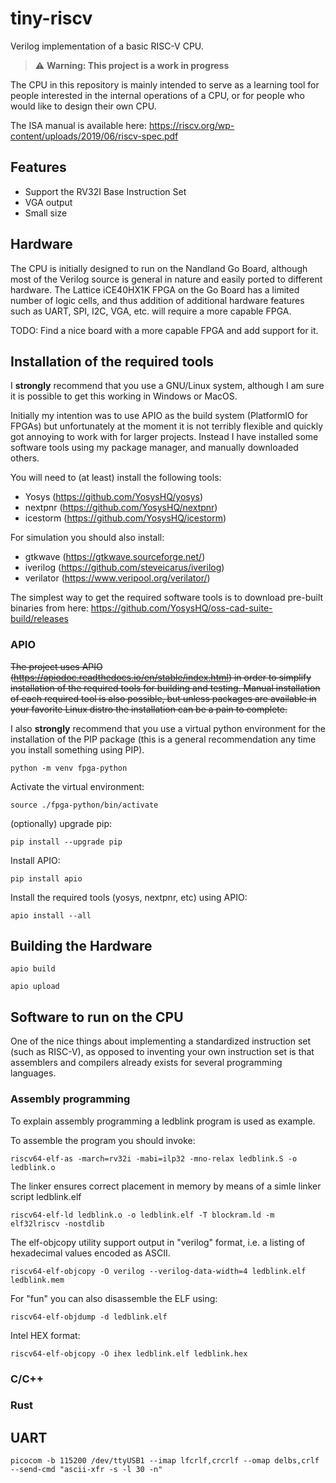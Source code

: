 # tiny-riscv

Verilog implementation of a basic RISC-V CPU.

> :warning: **Warning: This project is a work in progress**

The CPU in this repository is mainly intended to serve as a learning tool for people interested in the internal operations of a CPU, or for people who would like to design their own CPU.

The ISA manual is available here: https://riscv.org/wp-content/uploads/2019/06/riscv-spec.pdf

## Features

* Support the RV32I Base Instruction Set
* VGA output
* Small size

## Hardware

The CPU is initially designed to run on the Nandland Go Board, although most of the Verilog source is general in nature and easily ported to different hardware. The Lattice iCE40HX1K FPGA on the Go Board has a limited number of logic cells, and thus addition of additional hardware features such as UART, SPI, I2C, VGA, etc. will require a more capable FPGA.

TODO: Find a nice board with a more capable FPGA and add support for it.

## Installation of the required tools

I **strongly** recommend that you use a GNU/Linux system, although I am sure it is possible to get this working in Windows or MacOS.

Initially my intention was to use APIO as the build system (PlatformIO for FPGAs) but unfortunately at the moment it is not terribly flexible and quickly got annoying to work with for larger projects. Instead I have installed some software tools using my package manager, and manually downloaded others.

You will need to (at least) install the following tools:

* Yosys (https://github.com/YosysHQ/yosys)
* nextpnr (https://github.com/YosysHQ/nextpnr)
* icestorm (https://github.com/YosysHQ/icestorm)

For simulation you should also install:

* gtkwave (https://gtkwave.sourceforge.net/)
* iverilog (https://github.com/steveicarus/iverilog)
* verilator (https://www.veripool.org/verilator/)

The simplest way to get the required software tools is to download pre-built binaries from here: https://github.com/YosysHQ/oss-cad-suite-build/releases



### APIO

~~The project uses APIO (https://apiodoc.readthedocs.io/en/stable/index.html) in order to simplify installation of the required tools for building and testing. Manual installation of each required tool is also possible, but unless packages are available in your favorite Linux distro the installation can be a pain to complete.~~

I also **strongly** recommend that you use a virtual python environment for the installation of the PIP package (this is a general recommendation any time you install something using PIP).

`python -m venv fpga-python`

Activate the virtual environment:

`source ./fpga-python/bin/activate`

(optionally) upgrade pip:

`pip install --upgrade pip`

Install APIO:

`pip install apio`

Install the required tools (yosys, nextpnr, etc) using APIO:

`apio install --all`

## Building the Hardware

`apio build`

`apio upload`

## Software to run on the CPU
 One of the nice things about implementing a standardized instruction set (such as RISC-V), as opposed to inventing your own instruction set is that assemblers and compilers already exists for several programming languages.

### Assembly programming

To explain assembly programming a ledblink program is used as example.

To assemble the program you should invoke:

`riscv64-elf-as -march=rv32i -mabi=ilp32 -mno-relax ledblink.S -o ledblink.o`

The linker ensures correct placement in memory by means of a simle linker script ledblink.elf

`riscv64-elf-ld ledblink.o -o ledblink.elf -T blockram.ld -m elf32lriscv -nostdlib`

The elf-objcopy utility support output in "verilog" format, i.e. a listing of hexadecimal values encoded as ASCII.

`riscv64-elf-objcopy -O verilog --verilog-data-width=4 ledblink.elf ledblink.mem`

For "fun" you can also disassemble the ELF using:

`riscv64-elf-objdump -d ledblink.elf`

Intel HEX format:

`riscv64-elf-objcopy -O ihex ledblink.elf ledblink.hex`

### C/C++

### Rust


## UART

`picocom -b 115200 /dev/ttyUSB1 --imap lfcrlf,crcrlf --omap delbs,crlf --send-cmd "ascii-xfr -s -l 30 -n"`

